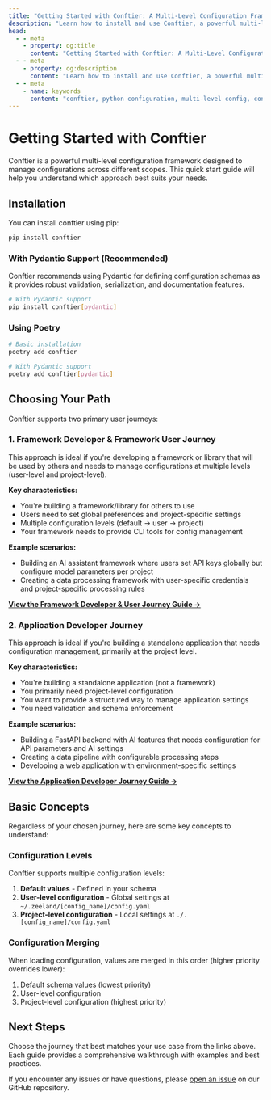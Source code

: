 ```yaml
---
title: "Getting Started with Conftier: A Multi-Level Configuration Framework"
description: "Learn how to install and use Conftier, a powerful multi-level configuration framework for Python applications. Quick guide for framework and application developers."
head:
  - - meta
    - property: og:title
      content: "Getting Started with Conftier: A Multi-Level Configuration Framework"
  - - meta
    - property: og:description
      content: "Learn how to install and use Conftier, a powerful multi-level configuration framework for Python applications."
  - - meta
    - name: keywords
      content: "conftier, python configuration, multi-level config, configuration framework, pydantic config"
---
```


# Getting Started with Conftier

Conftier is a powerful multi-level configuration framework designed to manage configurations across different scopes. This quick start guide will help you understand which approach best suits your needs.

## Installation

You can install conftier using pip:

```bash
pip install conftier
```

### With Pydantic Support (Recommended)

Conftier recommends using Pydantic for defining configuration schemas as it provides robust validation, serialization, and documentation features.

```bash
# With Pydantic support
pip install conftier[pydantic]
```

### Using Poetry

```bash
# Basic installation
poetry add conftier

# With Pydantic support
poetry add conftier[pydantic]
```

## Choosing Your Path

Conftier supports two primary user journeys:

### 1. Framework Developer & Framework User Journey

This approach is ideal if you're developing a framework or library that will be used by others and needs to manage configurations at multiple levels (user-level and project-level).

**Key characteristics:**

- You're building a framework/library for others to use
- Users need to set global preferences and project-specific settings
- Multiple configuration levels (default → user → project)
- Your framework needs to provide CLI tools for config management

**Example scenarios:**

- Building an AI assistant framework where users set API keys globally but configure model parameters per project
- Creating a data processing framework with user-specific credentials and project-specific processing rules

[**View the Framework Developer & User Journey Guide →**](/guide/framework-journey)

### 2. Application Developer Journey

This approach is ideal if you're building a standalone application that needs configuration management, primarily at the project level.

**Key characteristics:**

- You're building a standalone application (not a framework)
- You primarily need project-level configuration
- You want to provide a structured way to manage application settings
- You need validation and schema enforcement

**Example scenarios:**

- Building a FastAPI backend with AI features that needs configuration for API parameters and AI settings
- Creating a data pipeline with configurable processing steps
- Developing a web application with environment-specific settings

[**View the Application Developer Journey Guide →**](/guide/application-journey)

## Basic Concepts

Regardless of your chosen journey, here are some key concepts to understand:

### Configuration Levels

Conftier supports multiple configuration levels:

1. **Default values** - Defined in your schema
2. **User-level configuration** - Global settings at `~/.zeeland/[config_name]/config.yaml`
3. **Project-level configuration** - Local settings at `./.[config_name]/config.yaml`

### Configuration Merging

When loading configuration, values are merged in this order (higher priority overrides lower):

1. Default schema values (lowest priority)
2. User-level configuration
3. Project-level configuration (highest priority)

## Next Steps

Choose the journey that best matches your use case from the links above. Each guide provides a comprehensive walkthrough with examples and best practices.

If you encounter any issues or have questions, please [open an issue](https://github.com/Undertone0809/conftier/issues) on our GitHub repository.

